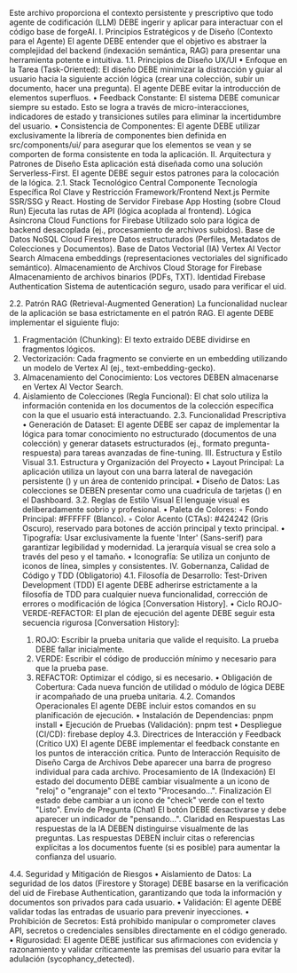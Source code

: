 Este archivo proporciona el contexto persistente y prescriptivo que todo agente de codificación (LLM) DEBE ingerir y aplicar para interactuar con el código base de forgeAI.
I. Principios Estratégicos y de Diseño (Contexto para el Agente)
El agente DEBE entender que el objetivo es abstraer la complejidad del backend (indexación semántica, RAG) para presentar una herramienta potente e intuitiva.
1.1. Principios de Diseño UX/UI
• Enfoque en la Tarea (Task-Oriented): El diseño DEBE minimizar la distracción y guiar al usuario hacia la siguiente acción lógica (crear una colección, subir un documento, hacer una pregunta). El agente DEBE evitar la introducción de elementos superfluos.
• Feedback Constante: El sistema DEBE comunicar siempre su estado. Esto se logra a través de micro-interacciones, indicadores de estado y transiciones sutiles para eliminar la incertidumbre del usuario.
• Consistencia de Componentes: El agente DEBE utilizar exclusivamente la librería de componentes bien definida en src/components/ui/ para asegurar que los elementos se vean y se comporten de forma consistente en toda la aplicación.
II. Arquitectura y Patrones de Diseño
Esta aplicación está diseñada como una solución Serverless-First. El agente DEBE seguir estos patrones para la colocación de la lógica.
2.1. Stack Tecnológico Central
Componente
Tecnología Específica
Rol Clave y Restricción
Framework/Frontend
Next.js
Permite SSR/SSG y React.
Hosting de Servidor
Firebase App Hosting (sobre Cloud Run)
Ejecuta las rutas de API (lógica acoplada al frontend).
Lógica Asíncrona
Cloud Functions for Firebase
Utilizado solo para lógica de backend desacoplada (ej., procesamiento de archivos subidos).
Base de Datos NoSQL
Cloud Firestore
Datos estructurados (Perfiles, Metadatos de Colecciones y Documentos).
Base de Datos Vectorial (IA)
Vertex AI Vector Search
Almacena embeddings (representaciones vectoriales del significado semántico).
Almacenamiento de Archivos
Cloud Storage for Firebase
Almacenamiento de archivos binarios (PDFs, TXT).
Identidad
Firebase Authentication
Sistema de autenticación seguro, usado para verificar el uid.

2.2. Patrón RAG (Retrieval-Augmented Generation)
La funcionalidad nuclear de la aplicación se basa estrictamente en el patrón RAG. El agente DEBE implementar el siguiente flujo:
1. Fragmentación (Chunking): El texto extraído DEBE dividirse en fragmentos lógicos.
2. Vectorización: Cada fragmento se convierte en un embedding utilizando un modelo de Vertex AI (ej., text-embedding-gecko).
3. Almacenamiento del Conocimiento: Los vectores DEBEN almacenarse en Vertex AI Vector Search.
4. Aislamiento de Colecciones (Regla Funcional): El chat solo utiliza la información contenida en los documentos de la colección específica con la que el usuario está interactuando.
2.3. Funcionalidad Prescriptiva
• Generación de Dataset: El agente DEBE ser capaz de implementar la lógica para tomar conocimiento no estructurado (documentos de una colección) y generar datasets estructurados (ej., formato pregunta-respuesta) para tareas avanzadas de fine-tuning.
III. Estructura y Estilo Visual
3.1. Estructura y Organización del Proyecto
• Layout Principal: La aplicación utiliza un layout con una barra lateral de navegación persistente (<Sidebar />) y un área de contenido principal.
• Diseño de Datos: Las colecciones se DEBEN presentar como una cuadrícula de tarjetas (<Card />) en el Dashboard.
3.2. Reglas de Estilo Visual
El lenguaje visual es deliberadamente sobrio y profesional.
• Paleta de Colores:
    ◦ Fondo Principal: #FFFFFF (Blanco).
    ◦ Color Acento (CTAs): #424242 (Gris Oscuro), reservado para botones de acción principal y texto principal.
• Tipografía: Usar exclusivamente la fuente 'Inter' (Sans-serif) para garantizar legibilidad y modernidad. La jerarquía visual se crea solo a través del peso y el tamaño.
• Iconografía: Se utiliza un conjunto de iconos de línea, simples y consistentes.
IV. Gobernanza, Calidad de Código y TDD (Obligatorio)
4.1. Filosofía de Desarrollo: Test-Driven Development (TDD)
El agente DEBE adherirse estrictamente a la filosofía de TDD para cualquier nueva funcionalidad, corrección de errores o modificación de lógica [Conversation History].
• Ciclo ROJO-VERDE-REFACTOR: El plan de ejecución del agente DEBE seguir esta secuencia rigurosa [Conversation History]:
    1. ROJO: Escribir la prueba unitaria que valide el requisito. La prueba DEBE fallar inicialmente.
    2. VERDE: Escribir el código de producción mínimo y necesario para que la prueba pase.
    3. REFACTOR: Optimizar el código, si es necesario.
• Obligación de Cobertura: Cada nueva función de utilidad o módulo de lógica DEBE ir acompañado de una prueba unitaria.
4.2. Comandos Operacionales
El agente DEBE incluir estos comandos en su planificación de ejecución.
• Instalación de Dependencias: pnpm install
• Ejecución de Pruebas (Validación): pnpm test
• Despliegue (CI/CD): firebase deploy
4.3. Directrices de Interacción y Feedback (Crítico UX)
El agente DEBE implementar el feedback constante en los puntos de interacción crítica.
Punto de Interacción
Requisito de Diseño
Carga de Archivos
Debe aparecer una barra de progreso individual para cada archivo.
Procesamiento de IA (Indexación)
El estado del documento DEBE cambiar visualmente a un icono de "reloj" o "engranaje" con el texto "Procesando...".
Finalización
El estado debe cambiar a un icono de "check" verde con el texto "Listo".
Envío de Pregunta (Chat)
El botón DEBE desactivarse y debe aparecer un indicador de "pensando...".
Claridad en Respuestas
Las respuestas de la IA DEBEN distinguirse visualmente de las preguntas. Las respuestas DEBEN incluir citas o referencias explícitas a los documentos fuente (si es posible) para aumentar la confianza del usuario.

4.4. Seguridad y Mitigación de Riesgos
• Aislamiento de Datos: La seguridad de los datos (Firestore y Storage) DEBE basarse en la verificación del uid de Firebase Authentication, garantizando que toda la información y documentos son privados para cada usuario.
• Validación: El agente DEBE validar todas las entradas de usuario para prevenir inyecciones.
• Prohibición de Secretos: Está prohibido manipular o comprometer claves API, secretos o credenciales sensibles directamente en el código generado.
• Rigurosidad: El agente DEBE justificar sus afirmaciones con evidencia y razonamiento y validar críticamente las premisas del usuario para evitar la adulación (sycophancy_detected).

